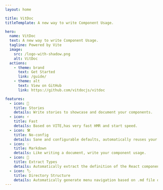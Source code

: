 ```yaml
---
layout: home

title: VitDoc
titleTemplate: A new way to write Component Usage.

hero:
  name: VitDoc
  text: A new way to write Component Usage.
  tagline: Powered by Vite
  image:
    src: /logo-with-shadow.png
    alt: VitDoc
  actions:
    - theme: brand
      text: Get Started
      link: /guide/
    - theme: alt
      text: View on GitHub
      link: https://github.com/vitdocjs/vitdoc

features:
  - icon: 📖
    title: Stories
    details: Write stories to showcase and document your components.
  - icon: ⚡️
    title: Fast
    details: Based on VITE,has very fast HMR and start speed.
  - icon: 🛠️
    title: No-config
    details: Sane and configurable defaults, automatically reuses your Vite config!
  - icon: 💡
    title: Markdown
    details: Like writing a document, write your component usage.
  - icon: 🔩
    title: Extract Types
    details: Automatically extract the definition of the React component type, and generate a readable API list.
  - icon: 🏷
    title: Directory Structure
    details: Automatically generate menu navigation based on .md file directory.
---
```

